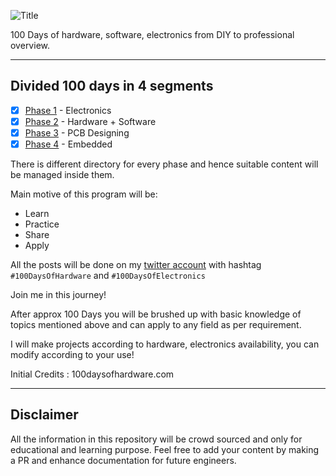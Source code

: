 ![Title](https://svg-banners.vercel.app/api?type=typeWriter&text1=100%20Days%20of%20Hardware%20🧰&width=800&height=150)

100 Days of hardware, software, electronics from DIY to professional overview.

---

## Divided 100 days in 4 segments

- [x] [Phase 1](https://github.com/AnshumanFauzdar/100DaysOfHardware/tree/main/Phase1) - Electronics
- [x] [Phase 2](https://github.com/AnshumanFauzdar/100DaysOfHardware/tree/main/Phase2) - Hardware + Software
- [x] [Phase 3](https://github.com/AnshumanFauzdar/100DaysOfHardware/tree/main/Phase3) - PCB Designing
- [x] [Phase 4](https://github.com/AnshumanFauzdar/100DaysOfHardware/tree/main/Phase4) - Embedded

There is different directory for every phase and hence suitable content will be managed inside them.

Main motive of this program will be:
- Learn
- Practice
- Share
- Apply

All the posts will be done on my [twitter account](https://twitter.com/anshumanfauzdar) with hashtag ```#100DaysOfHardware``` and ```#100DaysOfElectronics```

Join me in this journey!

After approx 100 Days you will be brushed up with basic knowledge of topics mentioned above and can apply to any field as per requirement.

I will make projects according to hardware, electronics availability, you can modify according to your use!

Initial Credits : 100daysofhardware.com

---

## Disclaimer
All the information in this repository will be crowd sourced and only for educational and learning purpose. Feel free to add your content by making a PR and enhance documentation for future engineers.